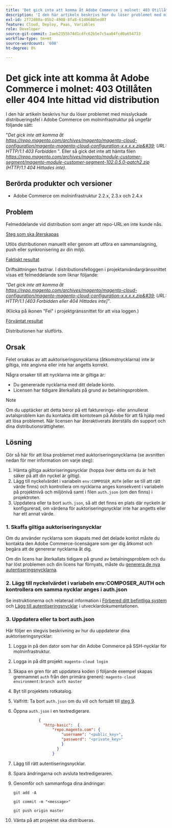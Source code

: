 ```yaml
---
title: 'Det gick inte att komma åt Adobe Commerce i molnet: 403 Otillåten eller 404 Det gick inte att hitta felet vid distributionen'
description: 'I den här artikeln beskrivs hur du löser problemet med misslyckade distribueringsfel i Adobe Commerce om molninfrastruktur på ungefär följande sätt:'
exl-id: 2f72d80a-05b2-4908-8fa8-61d06885ed07
feature: Cloud, Deploy, Paas, Variables
role: Developer
source-git-commit: 2aeb2355b74d1cdfc62b5e7c5aa04fcd0a654733
workflow-type: tm+mt
source-wordcount: '608'
ht-degree: 0%

---
```


# Det gick inte att komma åt Adobe Commerce i molnet: 403 Otillåten eller 404 Inte hittad vid distribution

I den här artikeln beskrivs hur du löser problemet med misslyckade distribueringsfel i Adobe Commerce om molninfrastruktur på ungefär följande sätt:

&quot;*Det gick inte att komma åt https://repo.magento.com/archives/magento/magento-cloud-configuration/magento-magento-cloud-configuration-x.x.x.x.zip&#39; URL: HTTP/1.1 403 Forbidden* &quot;. Eller så gick det inte att hämta filen *https://repo.magento.com/archives/magento/module-customer-segment/magento-module-customer-segment-102.0.5.0-patch2.zip (HTTP/1.1 404 Hittades inte)*.

## Berörda produkter och versioner

* Adobe Commerce om molninfrastruktur 2.2.x, 2.3.x och 2.4.x

## Problem

Felmeddelande vid distribution som anger att repo-URL:en inte kunde nås.

<u>Steg som ska återskapas</u>

Utlös distributionen manuellt eller genom att utföra en sammanslagning, push eller synkronisering av din miljö.

<u>Faktiskt resultat</u>

Driftsättningen fastnar. I distributionsfelloggen i projektanvändargränssnittet visas ett felmeddelande som liknar följande:

*&quot;Det gick inte att komma åt https://repo.magento.com/archives/magento/magento-cloud-configuration/magento-magento-cloud-configuration-x.x.x.x.zip&#39; URL: HTTP/1.1 \[403 Forbidden eller 404 Hittades inte\]&quot;*.

(Klicka på ikonen &quot;Fel&quot; i projektgränssnittet för att visa loggen.)

<u>Förväntat resultat</u>

Distributionen har slutförts.

## Orsak

Felet orsakas av att auktoriseringsnycklarna (åtkomstnycklarna) inte är giltiga, inte angivna eller inte har angetts korrekt.

Några orsaker till att nycklarna inte är giltiga är:

* Du genererade nycklarna med ditt delade konto.
* Licensen har tidigare återkallats på grund av betalningsproblem.

>[!NOTE]
>
>Om du upptäcker att detta beror på ett fakturerings- eller annullerat avtalsproblem kan du kontakta ditt kontoteam på Adobe för att få hjälp med att lösa problemet. När licensen har återaktiverats återställs din support och dina distributionsrättigheter.

## Lösning

Gör så här för att lösa problemet med auktoriseringsnycklarna (se avsnitten nedan för mer information om varje steg):

1. Hämta giltiga auktoriseringsnycklar (hoppa över detta om du är helt säker på att din nyckel är giltig).
1. Lägg till nyckelvärdet i variabeln `env:COMPOSER_AUTH` (eller se till att rätt värde finns) och kontrollera om nycklarna anges konsekvent i variabeln på projektnivå och miljönivå samt i filen `auth.json` (om den finns) i projektroten.
1. Uppdatera eller ta bort `auth.json`, så att det finns en plats där nyckeln är konfigurerad, om värdena för auktoriseringsnycklar inte har angetts eller har ett annat värde.

### 1. Skaffa giltiga auktoriseringsnycklar

Om du använder nycklarna som skapats med det delade kontot måste du kontakta den Adobe Commerce-licensägare som ger dig åtkomst och begära att de genererar nycklarna åt dig.

Om din licens har återkallats tidigare på grund av betalningsproblem och du har löst problemen och din licens har förnyats, måste du [generera de nya autentiseringsnycklarna](https://experienceleague.adobe.com/docs/commerce-operations/installation-guide/prerequisites/authentication-keys.html).

### 2. Lägg till nyckelvärdet i variabeln env:COMPOSER\_AUTH och kontrollera om samma nycklar anges i auth.json

Se instruktionerna och relaterad information i [Förbered ditt befintliga system](https://experienceleague.adobe.com/en/docs/commerce-cloud-service/user-guide/project/overview) och [Lägg till autentiseringsnycklar](https://experienceleague.adobe.com/en/docs/commerce-cloud-service/user-guide/project/overview) i utvecklardokumentationen.

### 3. Uppdatera eller ta bort auth.json

Här följer en stegvis beskrivning av hur du uppdaterar dina auktoriseringsnycklar:

1. Logga in på den dator som har din Adobe Commerce på SSH-nycklar för molninfrastruktur.
1. Logga in på ditt projekt: `magento-cloud login`
1. Skapa en gren för att uppdatera koden (i följande exempel skapas grennamnet `auth` från den primära grenen):     `magento-cloud environment:branch auth master`
1. Byt till projektets rotkatalog.
1. Valfritt: Ta bort `auth.json` om du vill och fortsätt till [steg 9](#step9).
1. Öppna `auth.json` i en textredigerare.

   ```json
              {
                "http-basic":  {
                    "repo.magento.com": {
                        "username": "<public_key>",
                        "password": "<private_key>"
                        }
                      }
                    }
   ```

1. Lägg till rätt autentiseringsnycklar.
1. Spara ändringarna och avsluta textredigeraren.
1. Genomför och sammanfoga dina ändringar:

   `git add -A`

   `git commit -m "<message>"`

   `git push origin master`
1. Vänta på att projektet ska distribueras.
